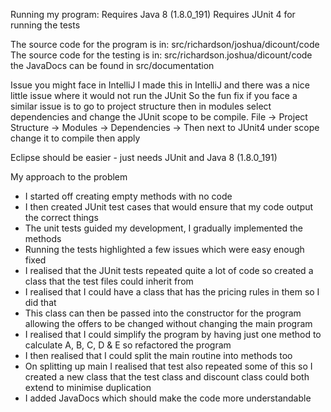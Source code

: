 Running my program:
Requires Java 8 (1.8.0_191)
Requires JUnit 4 for running the tests

The source code for the program is in: src/richardson/joshua/dicount/code
The source code for the testing is in: src/richardson.joshua/dicount/code
the JavaDocs can be found in src/documentation 

Issue you might face in IntelliJ
I made this in IntelliJ and there was a nice little issue where it would not run the JUnit
So the fun fix if you face a similar issue is to go to project structure then in modules select dependencies and change the JUnit scope to be compile.
File -> Project Structure -> Modules -> Dependencies -> Then next to JUnit4 under scope change it to compile then apply

Eclipse should be easier - just needs JUnit and Java 8 (1.8.0_191)

My approach to the problem
- I started off creating empty methods with no code
- I then created JUnit test cases that would ensure that my code output the correct things
- The unit tests guided my development, I gradually implemented the methods 
- Running the tests highlighted a few issues which were easy enough fixed
- I realised that the JUnit tests repeated quite a lot of code so created a class that the test files could inherit from
- I realised that I could have a class that has the pricing rules in them so I did that
- This class can then be passed into the constructor for the program allowing the offers to be changed without changing the main program
- I realised that I could simplify the program by having just one method to calculate A, B, C, D & E so refactored the program
- I then realised that I could split the main routine into methods too
- On splitting up main I realised that test also repeated some of this so I created a new class that the test class and discount class could both extend to minimise duplication
- I added JavaDocs which should make the code more understandable
